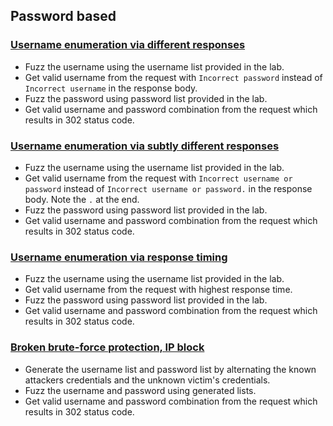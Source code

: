 ## Password based
### [Username enumeration via different responses](https://portswigger.net/web-security/authentication/password-based/lab-username-enumeration-via-different-responses)

- Fuzz the username using the username list provided in the lab.
- Get valid username from the request with `Incorrect password` instead of `Incorrect username` in the response body.
- Fuzz the password using password list provided in the lab.
- Get valid username and password combination from the request which results in 302 status code.

### [Username enumeration via subtly different responses](https://portswigger.net/web-security/authentication/password-based/lab-username-enumeration-via-subtly-different-responses)

- Fuzz the username using the username list provided in the lab.
- Get valid username from the request with `Incorrect username or password` instead of `Incorrect username or password.` in the response body. Note the `.` at the end.
- Fuzz the password using password list provided in the lab.
- Get valid username and password combination from the request which results in 302 status code.

### [Username enumeration via response timing](https://portswigger.net/web-security/authentication/password-based/lab-username-enumeration-via-response-timing)

- Fuzz the username using the username list provided in the lab.
- Get valid username from the request with highest response time.
- Fuzz the password using password list provided in the lab.
- Get valid username and password combination from the request which results in 302 status code.


### [Broken brute-force protection, IP block](https://portswigger.net/web-security/authentication/password-based/lab-broken-bruteforce-protection-ip-block)

- Generate the username list and password list by alternating the known attackers credentials and the unknown victim's credentials.
- Fuzz the username and password using generated lists.
- Get valid username and password combination from the request which results in 302 status code.